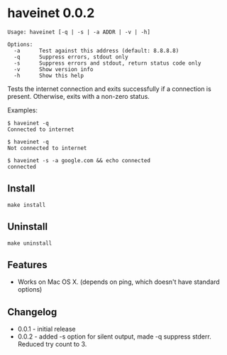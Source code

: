 haveinet 0.0.2
==============
    Usage: haveinet [-q | -s | -a ADDR | -v | -h]

    Options:
      -a      Test against this address (default: 8.8.8.8)
      -q      Suppress errors, stdout only
      -s      Suppress errors and stdout, return status code only
      -v      Show version info
      -h      Show this help

Tests the internet connection and exits successfully if a connection is present.
Otherwise, exits with a non-zero status.

Examples:

    $ haveinet -q
    Connected to internet
    
    $ haveinet -q
    Not connected to internet

    $ haveinet -s -a google.com && echo connected
    connected

Install
-------
    make install

Uninstall
---------
    make uninstall

Features
--------
* Works on Mac OS X. (depends on ping, which doesn't have standard options)

Changelog
---------
* 0.0.1 - initial release
* 0.0.2 - added -s option for silent output, made -q suppress stderr. Reduced try count to 3.
